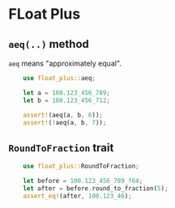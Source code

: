 # FLoat Plus

## `aeq(..)` method

`aeq` means "approximately equal".
``` rust
    use float_plus::aeq;

    let a = 100.123_456_789;
    let b = 100.123_456_712;

    assert!(aeq(a, b, 6));
    assert!(!aeq(a, b, 7));
```


## `RoundToFraction` trait
``` rust
    use float_plus::RoundToFraction;

    let before = 100.123_456_789_f64;
    let after = before.round_to_fraction(5);
    assert_eq!(after, 100.123_46);
```